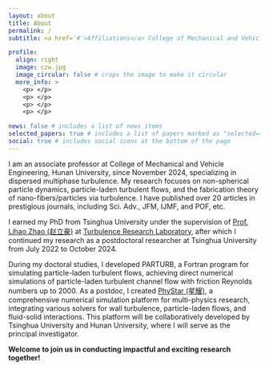 ```yaml
---
layout: about
title: About
permalink: /
subtitle: <a href='#'>Affiliations</a> College of Mechanical and Vehicle Engineering, Hunan University.

profile:
  align: right
  image: czw.jpg
  image_circular: false # crops the image to make it circular
  more_info: >
    <p> </p>
    <p> </p>
    <p> </p>
    <p> </p>

news: false # includes a list of news items
selected_papers: true # includes a list of papers marked as "selected={true}"
social: true # includes social icons at the bottom of the page
---
```


I am an associate professor at College of Mechanical and Vehicle Engineering, Hunan University, since November 2024, specializing in dispersed multiphase turbulence. My research focuses on non-spherical particle dynamics, particle-laden turbulent flows, and the fabrication theory of nano-fibers/particles via turbulence. I have published over 20 articles in prestigious journals, including Sci. Adv., JFM, IJMF, and POF, etc.

I earned my PhD from Tsinghua University under the supervision of [Prof. Lihao Zhao (赵立豪)](https://www.hy.tsinghua.edu.cn/hyen/info/1162/1212.htm) at [Turbulence Research Laboratory](http://trl.hy.tsinghua.edu.cn/en/), after which I continued my research as a postdoctoral researcher at Tsinghua University from July 2022 to October 2024.

During my doctoral studies, I developed PARTURB, a Fortran program for simulating particle-laden turbulent flows, achieving direct numerical simulations of particle-laden turbulent channel flow with friction Reynolds numbers up to 2000. As a postdoc, I created [PhyStar (星耀)](https://phystar-group.github.io/), a comprehensive numerical simulation platform for multi-physics research, integrating various solvers for wall turbulence, particle-laden flows, and fluid-solid interactions. This platform will be collaboratively developed by Tsinghua University and Hunan University, where I will serve as the principal investigator.

 **Welcome to join us in conducting impactful and exciting research together!**

<!-- At present, the code is used by research groups of many units such as Tsinghua University, Peking University, and Xi'an Jiaotong University, supporting more than 10 graduate student projects. During my postdoctoral period, I spontaneously presided over the PhyStar (Xingyao) multi-physics field scientific research platform project (C++ language), which has integrated multiple solution modules and applications such as wall turbulence, particle two-phase flow, and fluid-solid coupling. In the future, the platform will be jointly maintained by the Tsinghua and Huda teams (I am the person in charge, and 90% of the code is written by me line by line). At present, the platform has the world's leading direct numerical simulation capabilities for extreme particle turbulence two-phase flows, and will carry out research on cutting-edge scientific issues in the future. Welcome to join us and carry out interesting and influential work together. -->